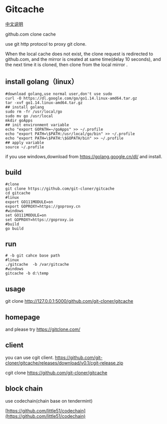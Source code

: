 # Gitcache
[中文说明](https://github.com/git-cloner/gitcache/blob/master/README_cn.md)

github.com clone cache

use git http  protocol to proxy git clone.

When the local cache does not exist, the clone request is redirected to github.com, and the mirror is created at same time(delay 10 seconds), and the next time it is cloned, then clone from the local mirror .

## install golang（linux）

```shell
#download golang,use normal user,don't use sudo
curl -O https://dl.google.com/go/go1.14.linux-amd64.tar.gz
tar -xvf go1.14.linux-amd64.tar.gz
## install golang
sudo rm -fr /usr/local/go
sudo mv go /usr/local
mkdir goApps
## init environment variable
echo "export GOPATH=~/goApps" >> ~/.profile
echo "export PATH=\$PATH:/usr/local/go/bin" >> ~/.profile
echo "export PATH=\$PATH:\$GOPATH/bin" >> ~/.profile
## apply variable
source ~/.profile
```

if you use windows,download from https://golang.google.cn/dl/ and install.

## build

```shell
#clone
git clone https://github.com/git-cloner/gitcache
cd gitcache
#linux
export GO111MODULE=on
export GOPROXY=https://goproxy.cn
#windows
set GO111MODULE=on
set GOPROXY=https://goproxy.io
#build
go build
```

## run

```shell
# -b git cahce base path
#linux
./gitcache  -b /var/gitcache
#windows
gitcache -b d:\temp
```

 

## usage

git clone http://127.0.0.1:5000/github.com/git-cloner/gitcache

## homepage

and please try https://gitclone.com/ 

## client

you can use cgit client. https://github.com/git-cloner/gitcache/releases/download/v0.1/cgit-release.zip

cgit clone https://github.com/git-cloner/gitcache

## block chain

use codechain(chain base on tendermint)

[https://github.com/little51/codechain](https://github.com/little51/codechain)